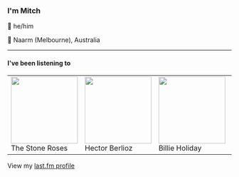 <article><h3>I&#x27;m Mitch</h3><section><p>👨 he/him</p><p>📍 Naarm (Melbourne), Australia</p></section><hr/><section><h4>I&#x27;ve been listening to</h4><table><tbody><td><img src="https://lastfm.freetls.fastly.net/i/u/174s/f07a5a1e86624b3cb8ec76543b9863d7.png" height="150px" alt="" role="presentation"/><br/>The Stone Roses</td><td><img src="https://lastfm.freetls.fastly.net/i/u/174s/3ed64658f313367895e2ddd51ae16cdf.png" height="150px" alt="" role="presentation"/><br/>Hector Berlioz</td><td><img src="https://lastfm.freetls.fastly.net/i/u/174s/b1aeb9016ab5a7661e5b0bc0ba58e8b0.png" height="150px" alt="" role="presentation"/><br/>Billie Holiday</td><td><img src="" height="150px" alt="" role="presentation"/><br/>Nanou ASMR</td><td><img src="" height="150px" alt="" role="presentation"/><br/>Connie Kim</td></tbody></table><span>View my <a href="https://www.last.fm/user/my-slab">last.fm profile</a></span></section></article>